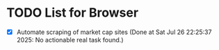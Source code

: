 # TODO List for Browser

- [x] Automate scraping of market cap sites  (Done at Sat Jul 26 22:25:37 2025: No actionable real task found.)